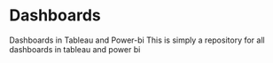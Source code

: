 # Dashboards
Dashboards in Tableau and Power-bi
This is simply a repository for all dashboards in tableau and power bi
